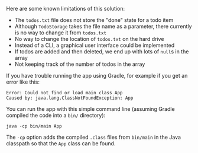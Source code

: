 Here are some known limitations of this solution:

- The `todos.txt` file does not store the "done" state for a todo item
- Although `TodoStorage` takes the file name as a parameter, there
  currently is no way to change it from `todos.txt`
- No way to change the location of `todos.txt` on the hard drive
- Instead of a CLI, a graphical user interface could be implemented
- If todos are added and then deleted, we end up with lots of `null`s
  in the array
- Not keeping track of the number of todos in the array

If you have trouble running the app using Gradle, for example if you
get an error like this:

    Error: Could not find or load main class App
    Caused by: java.lang.ClassNotFoundException: App

You can run the app with this simple command line (assuming Gradle
compiled the code into a `bin/` directory):

    java -cp bin/main App

The `-cp` option adds the compiled `.class` files from `bin/main`
in the Java classpath so that the `App` class can be found.
